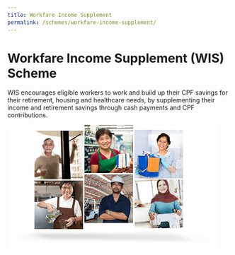 ```yaml
---
title: Workfare Income Supplement
permalink: /schemes/workfare-income-supplement/
---
```

#  Workfare Income Supplement (WIS) Scheme

WIS encourages eligible workers to work and build up their CPF savings for their retirement, housing and healthcare needs, by supplementing their income and retirement savings through cash payments and CPF contributions.

![](/images/WIS1.png)

